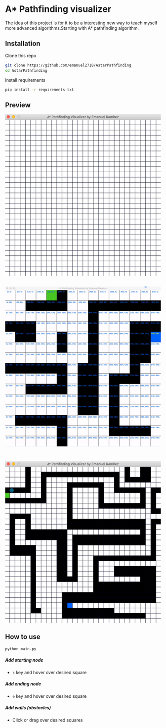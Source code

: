 # A* Pathfinding visualizer
The idea of this project is for it to be a interesting new way to teach myself more advanced algorithms.Starting with A* pathfinding algorithm.


## Installation

Clone this repo

```bash
git clone https://github.com/emanuel2718/AstarPathfinding
cd AstarPathfinding
```

Install requirements

```bash
pip install -r requirements.txt
```

## Preview

![Example usage](videos/example_usage.gif)

&nbsp;
&nbsp;
![Coordinate update](videos/coordinateUpdate.gif)

&nbsp;
&nbsp;

![Random case1](videos/case1.gif)



## How to use
```bash
python main.py
```

##### Add starting node
- `s`  key and hover over desired square

##### Add ending node
- `e`  key and hover over desired square

##### Add walls (obstacles)
- Click or drag over desired squares
